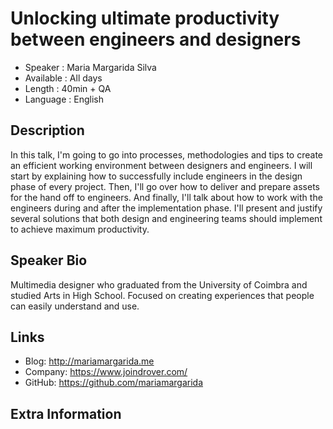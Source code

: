 Unlocking ultimate productivity between engineers and designers
=========================

* Speaker   : Maria Margarida Silva
* Available : All days
* Length    : 40min + QA
* Language  : English

Description
-----------
In this talk, I'm going to go into processes, methodologies and tips to create an efficient working environment between designers and engineers. I will start by explaining how to successfully include engineers in the design phase of every project. Then, I'll go over how to deliver and prepare assets for the hand off to engineers. And finally, I'll talk about how to work with the engineers during and after the implementation phase. I'll present and justify several solutions that both design and engineering teams should implement to achieve maximum productivity.

Speaker Bio
-----------
Multimedia designer who graduated from the University of Coimbra and studied Arts in High School. Focused on creating experiences that people can easily understand and use.

Links
-----
* Blog: http://mariamargarida.me
* Company: https://www.joindrover.com/
* GitHub: https://github.com/mariamargarida

Extra Information
-----------------

